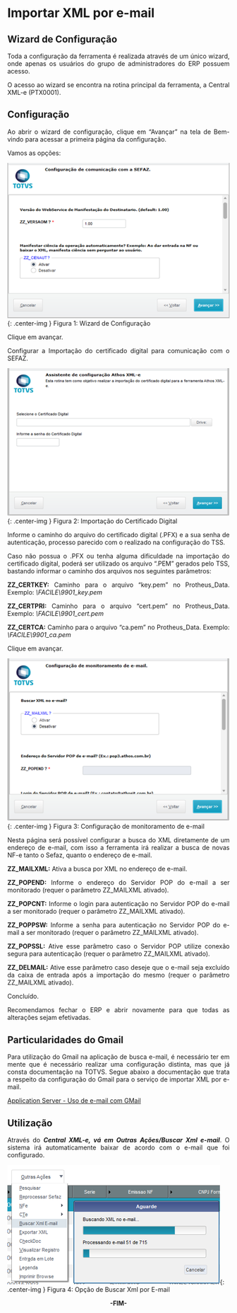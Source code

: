<style>
    p{
        text-align: justify;
    }
    #format{
        font-style: italic; 
        font-size: 15px;
    }
</style>

# Importar XML por e-mail

## Wizard de Configuração

Toda a configuração da ferramenta é realizada através de um único wizard, onde apenas os usuários do grupo de administradores do ERP possuem acesso.

O acesso ao wizard se encontra na rotina principal da ferramenta, a Central XML-e (PTX0001).

## Configuração

Ao abrir o wizard de configuração, clique em “Avançar” na tela de Bem-vindo para acessar a primeira página da configuração.

Vamos as opções:

![Figura 1: Wizard de Configuração](../../assets/xml-email/wizard-config.png "Wizard de Configuração"){: .center-img }
<span class="format">Figura 1: Wizard de Configuração</span>

Clique em avançar.

Configurar a Importação do certificado digital para comunicação com o SEFAZ.

![Figura 2: Importação do Certificado Digital](../../assets/xml-email/import-cd.png "Importação do Certificado Digital"){: .center-img }
<span class="format">Figura 2: Importação do Certificado Digital</span>

Informe o caminho do arquivo do certificado digital (.PFX) e a sua senha de autenticação, processo parecido com o realizado na configuração do TSS.

Caso não possua o .PFX ou tenha alguma dificuldade na importação do certificado digital, poderá ser utilizado os arquivo “.PEM” gerados pelo TSS, bastando informar o caminho dos arquivos nos seguintes parâmetros:

**ZZ_CERTKEY:** Caminho para o arquivo “key.pem” no Protheus_Data.
	Exemplo: *\FACILE\9901_key.pem*
                                                                     
**ZZ_CERTPRI:** Caminho para o arquivo “cert.pem” no Protheus_Data.
	Exemplo: *\FACILE\9901_cert.pem*

**ZZ_CERTCA:** Caminho para o arquivo “ca.pem” no Protheus_Data.
	Exemplo: *\FACILE\9901_ca.pem*

Clique em avançar.

![Figura 3: Configuração de monitoramento de e-mail](../../assets/xml-email/monit-email.png "Configuração de monitoramento de e-mail"){: .center-img }
<span class="format">Figura 3: Configuração de monitoramento de e-mail</span>

Nesta página será possível configurar a busca do XML diretamente de um endereço de e-mail, com isso a ferramenta irá realizar a busca de novas NF-e tanto o Sefaz, quanto o endereço de e-mail.

**ZZ_MAILXML:** Ativa a busca por XML no endereço de e-mail.

**ZZ_POPEND:** Informe o endereço do Servidor POP do e-mail a ser monitorado (requer o parâmetro ZZ_MAILXML ativado).

**ZZ_POPCNT:** Informe o login para autenticação no Servidor POP do e-mail a ser monitorado (requer o parâmetro ZZ_MAILXML ativado).

**ZZ_POPPSW:** Informe a senha para autenticação no Servidor POP do e-mail a ser monitorado (requer o parâmetro ZZ_MAILXML ativado).

**ZZ_POPSSL:** Ative esse parâmetro caso o Servidor POP utilize conexão segura para autenticação (requer o parâmetro ZZ_MAILXML ativado).

**ZZ_DELMAIL:** Ative esse parâmetro caso deseje que o e-mail seja excluído da caixa de entrada após a importação do mesmo (requer o parâmetro ZZ_MAILXML ativado).

Concluído.

Recomendamos fechar o ERP e abrir novamente para que todas as alterações sejam efetivadas.

## Particularidades do Gmail

Para utilização do Gmail na aplicação de busca e-mail, é necessário ter em mente que é necessário realizar uma configuração distinta, mas que já consta documentação na TOTVS. Segue abaixo a documentação que trata a respeito da configuração do Gmail para o serviço de importar XML por e-mail.

<a href="https://tdn.totvs.com/display/tec/Application+Server+-+Uso+de+e-mail+com+GMail">Application Server - Uso de e-mail com GMail</a>

## Utilização

Através do ***Central XML-e, vá em Outras Ações/Buscar Xml e-mail***. O sistema irá automaticamente baixar de acordo com o e-mail que foi configurado.

![Figura 4: Opção de Buscar Xml por E-mail](../../assets/xml-email/busca-xml-email.png "Opção de Buscar Xml por E-mail"){: .center-img }
<span class="format">Figura 4: Opção de Buscar Xml por E-mail</span>

<div style="text-align: center; font-weight: bold;">-FIM-</div>
